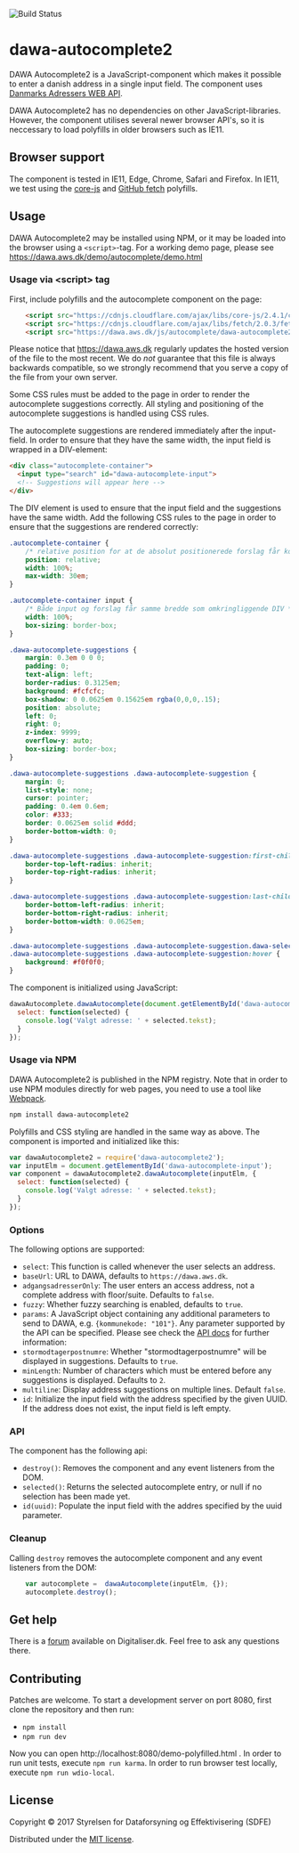 ![Build Status](https://codebuild.eu-west-1.amazonaws.com/badges?uuid=eyJlbmNyeXB0ZWREYXRhIjoidFUyM1pUSGdsVGF1R0cyWlcxeTM1NnlnYmZYVUVCR3BSQXFlUTNVQWJnbGg2VVE1bk5oTnIyL2oxUE5uNWRjMERpTlc0bXZmWkZrSGQxUHhYblptcEhRPSIsIml2UGFyYW1ldGVyU3BlYyI6IjVNQnMyeVFWNDVYUjBOTkUiLCJtYXRlcmlhbFNldFNlcmlhbCI6MX0%3D&branch=master)
# dawa-autocomplete2

DAWA Autocomplete2 is a JavaScript-component which makes it possible to enter a danish address in a single input field. 
The component uses [Danmarks Adressers WEB API](https://dawa.aws.dk).

DAWA Autocomplete2 has no dependencies on other JavaScript-libraries. However, the component utilises
several newer browser API's, so it is neccessary to load polyfills in older browsers such as IE11.

## Browser support
The component is tested in IE11, Edge, Chrome, Safari and Firefox. In IE11, we test using the [core-js](https://github.com/zloirock/core-js) and [GitHub fetch](https://github.com/github/fetch) polyfills.

## Usage
DAWA Autocomplete2 may be installed using NPM, or it may be loaded into the browser using a `<script>`-tag. 
For a working demo page, please see https://dawa.aws.dk/demo/autocomplete/demo.html

### Usage via &lt;script&gt; tag
First, include polyfills and the autocomplete component on the page:
```html
    <script src="https://cdnjs.cloudflare.com/ajax/libs/core-js/2.4.1/core.min.js"></script>
    <script src="https://cdnjs.cloudflare.com/ajax/libs/fetch/2.0.3/fetch.min.js"></script>
    <script src="https://dawa.aws.dk/js/autocomplete/dawa-autocomplete2.min.js"></script>
```
Please notice that https://dawa.aws.dk regularly updates the hosted version of the file
to the most recent. We do *not* guarantee that this file is always backwards compatible, so
we strongly recommend that you serve a copy of the file from your own server.

Some CSS rules must be added to the page in order to render the autocomplete suggestions correctly.
All styling and positioning of the autocomplete suggestions is handled using CSS rules.

The autocomplete suggestions are rendered immediately after the input-field. In order to ensure that
they have the same width, the input field is wrapped in a DIV-element:
```html
<div class="autocomplete-container">
  <input type="search" id="dawa-autocomplete-input">
  <!-- Suggestions will appear here -->
</div>
```

The DIV element is used to ensure that the input field and the suggestions have the same width. Add the following
CSS rules to the page in order to ensure that the suggestions are rendered correctly:

```css
.autocomplete-container {
    /* relative position for at de absolut positionerede forslag får korrekt placering.*/
    position: relative;
    width: 100%;
    max-width: 30em;
}

.autocomplete-container input {
    /* Både input og forslag får samme bredde som omkringliggende DIV */
    width: 100%;
    box-sizing: border-box;
}

.dawa-autocomplete-suggestions {
    margin: 0.3em 0 0 0;
    padding: 0;
    text-align: left;
    border-radius: 0.3125em;
    background: #fcfcfc;
    box-shadow: 0 0.0625em 0.15625em rgba(0,0,0,.15);
    position: absolute;
    left: 0;
    right: 0;
    z-index: 9999;
    overflow-y: auto;
    box-sizing: border-box;
}

.dawa-autocomplete-suggestions .dawa-autocomplete-suggestion {
    margin: 0;
    list-style: none;
    cursor: pointer;
    padding: 0.4em 0.6em;
    color: #333;
    border: 0.0625em solid #ddd;
    border-bottom-width: 0;
}

.dawa-autocomplete-suggestions .dawa-autocomplete-suggestion:first-child {
    border-top-left-radius: inherit;
    border-top-right-radius: inherit;
}

.dawa-autocomplete-suggestions .dawa-autocomplete-suggestion:last-child {
    border-bottom-left-radius: inherit;
    border-bottom-right-radius: inherit;
    border-bottom-width: 0.0625em;
}

.dawa-autocomplete-suggestions .dawa-autocomplete-suggestion.dawa-selected,
.dawa-autocomplete-suggestions .dawa-autocomplete-suggestion:hover {
    background: #f0f0f0;
}
```

The component is initialized using JavaScript:
```javascript
dawaAutocomplete.dawaAutocomplete(document.getElementById('dawa-autocomplete-input'), {
  select: function(selected) {
    console.log('Valgt adresse: ' + selected.tekst);
  }
});
```

### Usage via NPM
DAWA Autocomplete2 is published in the NPM registry. Note that in order to use NPM modules directly for web pages,
you need to use a tool like [Webpack](https://webpack.github.io/).
```bash
npm install dawa-autocomplete2
```

Polyfills and CSS styling are handled in the same way as above. 
The component is imported and initialized like this:
```javascript
var dawaAutocomplete2 = require('dawa-autocomplete2');
var inputElm = document.getElementById('dawa-autocomplete-input');
var component = dawaAutocomplete2.dawaAutocomplete(inputElm, {
  select: function(selected) {
    console.log('Valgt adresse: ' + selected.tekst);
  }
});
```

### Options
The following options are supported:

 - `select`: This function is called whenever the user selects an address.
 - `baseUrl`: URL to DAWA, defaults to `https://dawa.aws.dk`.
 - `adgangsadresserOnly`: The user enters an access address, not a complete address with floor/suite. Defaults to `false`.
 - `fuzzy`: Whether fuzzy searching is enabled, defaults to `true`.
 - `params`: A JavaScript object containing any additional parameters to send to DAWA, e.g. `{kommunekode: "101"}`. Any parameter supported by the API can be specified. Please see check the [API docs](http://dawa.aws.dk/dok/api/autocomplete#autocomplete) for further information:
 - `stormodtagerpostnumre`: Whether "stormodtagerpostnumre" will be displayed in suggestions. Defaults to `true`.
 - `minLength`: Number of characters which must be entered before any suggestions is displayed. Defaults to `2`.
 - `multiline`: Display address suggestions on multiple lines. Default `false`.
 - `id`: Initialize the input field with the address specified by the given UUID. If the address does not exist, the input field is left empty.

### API
The component has the following api:
 
 - `destroy()`: Removes the component and any event listeners from the DOM.
 - `selected()`: Returns the selected autocomplete entry, or null if no selection has been made yet.
 - `id(uuid)`: Populate the input field with the addres specified by the uuid parameter.

### Cleanup
Calling `destroy` removes the autocomplete component and any event listeners from the DOM:
```javascript
    var autocomplete =  dawaAutocomplete(inputElm, {});
    autocomplete.destroy();
```

## Get help
There is a [forum](https://digitaliser.dk/group/334445/forum) available on Digitaliser.dk. 
Feel free to ask any questions there.
 
## Contributing
Patches are welcome. To start a development server on port 8080, first clone the repository and then run:

 - `npm install`
 - `npm run dev`
 
Now you can open http://localhost:8080/demo-polyfilled.html . In order to run unit tests, execute `npm run karma`.
In order to run browser test locally, execute `npm run wdio-local`.
 
## License
Copyright © 2017 Styrelsen for Dataforsyning og Effektivisering (SDFE)

Distributed under the [MIT license](https://opensource.org/licenses/MIT).

